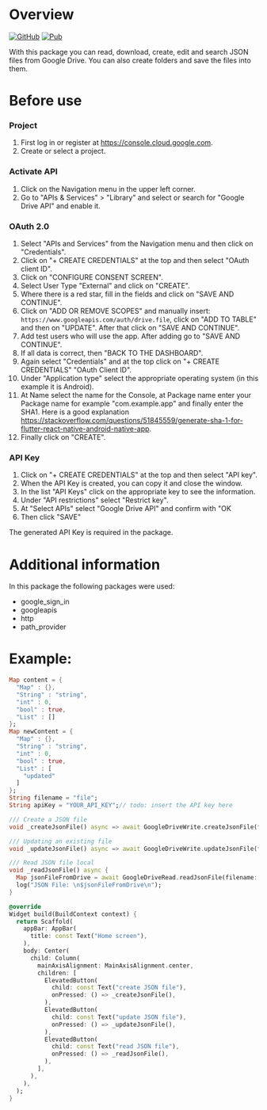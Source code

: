 # Overview
[![GitHub](https://img.shields.io/badge/GitHub-save_in_cloud-gre.svg?logo=github&color=2ea44f)](https://github.com/Sea-Symphaty/save_in_cloud) [![Pub](https://img.shields.io/pub/v/save_in_cloud.svg?logo=dart&color=2ea44f)](https://pub.dev/packages/save_in_cloud)

With this package you can read, download, create, edit and search JSON files from Google Drive. You can also create folders and save the files into them.

# Before use

### Project
1. First log in or register at <https://console.cloud.google.com>.
2. Create or select a project.

### Activate API
1. Click on the Navigation menu in the upper left corner.
2. Go to "APIs & Services" > "Library" and select or search for "Google Drive API" and enable it.

### OAuth 2.0
1. Select "APIs and Services" from the Navigation menu and then click on "Credentials".
2. Click on "+ CREATE CREDENTIALS" at the top and then select "OAuth client ID".
3. Click on "CONFIGURE CONSENT SCREEN".
4. Select User Type "External" and click on "CREATE".
5. Where there is a red star, fill in the fields and click on "SAVE AND CONTINUE".
6. Click on "ADD OR REMOVE SCOPES" and manually insert: ``https://www.googleapis.com/auth/drive.file``, click on "ADD TO TABLE" and then on "UPDATE". After that click on "SAVE AND CONTINUE".
7. Add test users who will use the app. After adding go to "SAVE AND CONTINUE".
8. If all data is correct, then "BACK TO THE DASHBOARD".
9. Again select "Credentials" and at the top click on "+ CREATE CREDENTIALS" "OAuth Client ID".
10. Under "Application type" select the appropriate operating system (in this example it is Android).
11. At Name select the name for the Console, at Package name enter your Package name for example "com.example.app" and finally enter the SHA1. Here is a good explanation <https://stackoverflow.com/questions/51845559/generate-sha-1-for-flutter-react-native-android-native-app>.
12. Finally click on "CREATE".

### API Key
1. Click on "+ CREATE CREDENTIALS" at the top and then select "API key".
2. When the API Key is created, you can copy it and close the window.
3. In the list "API Keys" click on the appropriate key to see the information.
4. Under "API restrictions" select "Restrict key".
5. At "Select APIs" select "Google Drive API" and confirm with "OK
6. Then click "SAVE"

The generated API Key is required in the package.

# Additional information
In this package the following packages were used:

* google_sign_in
* googleapis
* http
* path_provider

# Example:

```dart
Map content = {
  "Map" : {},
  "String" : "string",
  "int" : 0,
  "bool" : true,
  "List" : []
};
Map newContent = {
  "Map" : {},
  "String" : "string",
  "int" : 0,
  "bool" : true,
  "List" : [
    "updated"
  ]
};
String filename = "file";
String apiKey = "YOUR_API_KEY";// todo: insert the API key here

/// Create a JSON file
void _createJsonFile() async => await GoogleDriveWrite.createJsonFile(filename: filename, content: content);

/// Updating an existing file
void _updateJsonFile() async => await GoogleDriveWrite.updateJsonFile(filename: filename, content: newContent);

/// Read JSON file local
void _readJsonFile() async {
  Map jsonFileFromDrive = await GoogleDriveRead.readJsonFile(filename: filename, apiKey: apiKey);
  log("JSON File: \n$jsonFileFromDrive\n");
}

@override
Widget build(BuildContext context) {
  return Scaffold(
    appBar: AppBar(
      title: const Text("Home screen"),
    ),
    body: Center(
      child: Column(
        mainAxisAlignment: MainAxisAlignment.center,
        children: [
          ElevatedButton(
            child: const Text("create JSON file"),
            onPressed: () => _createJsonFile(),
          ),
          ElevatedButton(
            child: const Text("update JSON file"),
            onPressed: () => _updateJsonFile(),
          ),
          ElevatedButton(
            child: const Text("read JSON file"),
            onPressed: () => _readJsonFile(),
          ),
        ],
      ),
    ),
  );
}
```